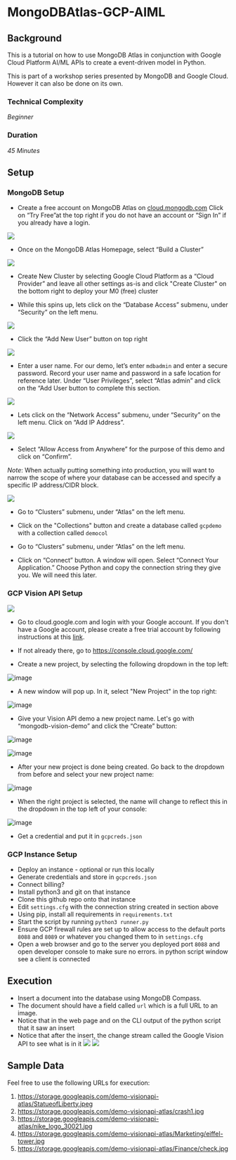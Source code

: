 # MongoDBAtlas-GCP-AIML

## Background
This is a tutorial on how to use MongoDB Atlas in conjunction with Google Cloud Platform AI/ML APIs to create a event-driven model in Python.

This is part of a workshop series presented by MongoDB and Google Cloud. However it can also be done on its own.

### Technical Complexity

_Beginner_

### Duration

_45 Minutes_

## Setup
### MongoDB Setup
* Create a free account on MongoDB Atlas on [cloud.mongodb.com](https://cloud.mongodb.com) Click on “Try Free”at the top right if you do not have an account or “Sign In” if you already have a login. 

![](images/image1.png)

* Once on the MongoDB Atlas Homepage, select “Build a Cluster”

![](images/imageXX.png)

* Create New Cluster by selecting Google Cloud Platform as a “Cloud Provider” and leave all other settings as-is and click "Create Cluster" on the bottom right to deploy your M0 (free) cluster

* While this spins up, lets click on the “Database Access” submenu, under “Security” on the left menu. 

![](images/image33.png)

* Click the “Add New User” button on top right

![](images/image24.png)

* Enter a user name. For our demo, let’s enter `mdbadmin` and enter a secure password.  Record your user name and password in a safe location for reference later. Under “User Privileges”, select “Atlas admin” and click on the “Add User button to complete this section.

![](images/image9.png)

* Lets click on the “Network Access” submenu, under “Security” on the left menu. Click on “Add IP Address”.

![](images/image39.png)

* Select “Allow Access from Anywhere” for the purpose of this demo and click on “Confirm”.  

*Note*:  When actually putting something into production, you will want to narrow the scope of where your database can be accessed and specify a specific IP address/CIDR block.

![](images/image4.png)

* Go to “Clusters” submenu, under “Atlas” on the left menu. 

* Click on the "Collections" button and create a database called `gcpdemo` with a collection called `democol` 

* Go to “Clusters” submenu, under “Atlas” on the left menu. 

* Click on “Connect” button. A window will open. Select “Connect Your Application.” Choose Python and copy the connection string they give you. We will need this later.


### GCP Vision API Setup
![](images/newss01.png)

* Go to cloud.google.com and login with your Google account. If you don't have a Google account, please create a free trial account by following instructions at this [link](https://console.cloud.google.com/freetrial).

* If not already there, go to https://console.cloud.google.com/

* Create a new project, by selecting the following dropdown in the top left:

![image](images/image30.png)

* A new window will pop up.  In it, select "New Project" in the top right:

![image](images/image14.png)

* Give your Vision API demo a new project name.  Let's go with “mongodb-vision-demo” and click the “Create” button:

![image](images/image28.png)

![image](images/image31.png)

* After your new project is done being created. Go back to the dropdown from before and select your new project name:

![image](images/image22.png)

* When the right project is selected, the name will change to reflect this in the dropdown in the top left of your console:

![image](images/image5.png)

* Get a credential and put it in `gcpcreds.json`

### GCP Instance Setup
* Deploy an instance - optional or run this locally
* Generate credentials and store in `gcpcreds.json`
* Connect billing?
* Install python3 and git on that instance
* Clone this github repo onto that instance
* Edit `settings.cfg` with the connection string created in section above
* Using pip, install all requirements in `requirements.txt`
* Start the script by running `python3 runner.py`
* Ensure GCP firewall rules are set up to allow access to the default ports `8088` and `8089` or whatever you changed them to in `settings.cfg`
* Open a web browser and go to the server you deployed port `8088` and open developer console to make sure no errors. in python script window see a client is connected

## Execution
* Insert a document into the database using MongoDB Compass. 
* The document should have a field called `url` which is a full URL to an image.
* Notice that in the web page and on the CLI output of the python script that it saw an insert
* Notice that after the insert, the change stream called the Google Vision API to see what is in it
![](images/newss03.png)
![](images/newss02.png)

## Sample Data
Feel free to use the following URLs for execution:
1. https://storage.googleapis.com/demo-visionapi-atlas/StatueofLiberty.jpeg
2. https://storage.googleapis.com/demo-visionapi-atlas/crash1.jpg
3. https://storage.googleapis.com/demo-visionapi-atlas/nike_logo_30021.jpg
4. https://storage.googleapis.com/demo-visionapi-atlas/Marketing/eiffel-tower.jpg
5. https://storage.googleapis.com/demo-visionapi-atlas/Finance/check.jpg
